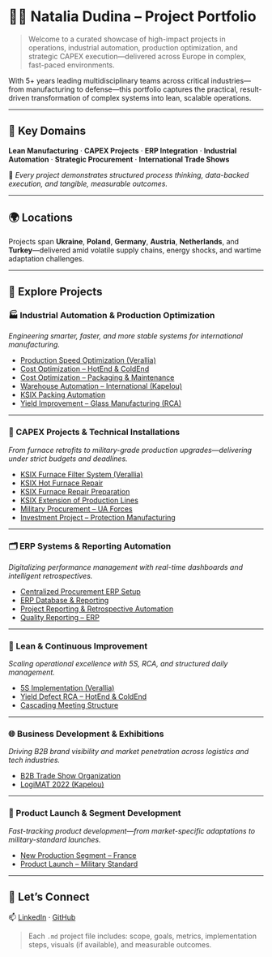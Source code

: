 # 👩‍💻 Natalia Dudina – Project Portfolio

> Welcome to a curated showcase of high-impact projects in operations, industrial automation, production optimization, and strategic CAPEX execution—delivered across Europe in complex, fast-paced environments.

With 5+ years leading multidisciplinary teams across critical industries—from manufacturing to defense—this portfolio captures the practical, result-driven transformation of complex systems into lean, scalable operations.

---

## 🔧 Key Domains

**Lean Manufacturing** · **CAPEX Projects** · **ERP Integration** · **Industrial Automation** · **Strategic Procurement** · **International Trade Shows**

🧠 *Every project demonstrates structured process thinking, data-backed execution, and tangible, measurable outcomes.*

---

## 🌍 Locations

Projects span **Ukraine**, **Poland**, **Germany**, **Austria**, **Netherlands**, and **Turkey**—delivered amid volatile supply chains, energy shocks, and wartime adaptation challenges.

---

## 📁 Explore Projects

### 🏭 Industrial Automation & Production Optimization
*Engineering smarter, faster, and more stable systems for international manufacturing.*

- [Production Speed Optimization (Verallia)](./projects/production-speed-optimization-verallia.md)
- [Cost Optimization – HotEnd & ColdEnd](./projects/cost-optimization-hotend-coldend.md)
- [Cost Optimization – Packaging & Maintenance](./projects/cost-optimization-packaging-maintenance-verallia.md)
- [Warehouse Automation – International (Kapelou)](./projects/warehouse-automation-international-kapelou.md)
- [KSIX Packing Automation](./projects/ksix-packing-automation-verallia.md)
- [Yield Improvement – Glass Manufacturing (RCA)](./projects/yield-improvement-rca-glass-verallia.md)

---

### 🔩 CAPEX Projects & Technical Installations
*From furnace retrofits to military-grade production upgrades—delivering under strict budgets and deadlines.*

- [KSIX Furnace Filter System (Verallia)](./projects/ksix-furnace-filter-system-verallia.md)
- [KSIX Hot Furnace Repair](./projects/ksix-furnace-hot-repair-verallia.md)
- [KSIX Furnace Repair Preparation](./projects/ksix-furnace-repair-preparation-verallia.md)
- [KSIX Extension of Production Lines](./projects/ksix-extension-production-lines-verallia.md)
- [Military Procurement – UA Forces](./projects/military-procurement-ua-forces.md)
- [Investment Project – Protection Manufacturing](./projects/investment-project-protection-manufacturing.md)

---

### 🗂️ ERP Systems & Reporting Automation
*Digitalizing performance management with real-time dashboards and intelligent retrospectives.*

- [Centralized Procurement ERP Setup](./projects/centralized-procurement-erp-setup.md)
- [ERP Database & Reporting](./projects/erp-database-reporting-verallia.md)
- [Project Reporting & Retrospective Automation](./projects/project-reporting-retrospective-automation.md)
- [Quality Reporting – ERP](./projects/quality-reporting-erp-verallia.md)

---

### 🎯 Lean & Continuous Improvement
*Scaling operational excellence with 5S, RCA, and structured daily management.*

- [5S Implementation (Verallia)](./projects/5s-lean-implementation-verallia.md)
- [Yield Defect RCA – HotEnd & ColdEnd](./projects/yield-defect-rca-hotend-coldend.md)
- [Cascading Meeting Structure](./projects/cascading-meeting-structure.md)

---

### 🌐 Business Development & Exhibitions
*Driving B2B brand visibility and market penetration across logistics and tech industries.*

- [B2B Trade Show Organization](./projects/b2b-trade-show-organization.md)
- [LogiMAT 2022 (Kapelou)](./projects/logimat-2022-kapelou.md)

---

### 🚀 Product Launch & Segment Development
*Fast-tracking product development—from market-specific adaptations to military-standard launches.*

- [New Production Segment – France](./projects/new-production-segment-france.md)
- [Product Launch – Military Standard](./projects/product-launch-military-standard.md)

---

## 🤝 Let’s Connect

📫 [LinkedIn](https://www.linkedin.com/in/nate-dudina-ucn/) · [GitHub](https://github.com/UrchinSun)

> Each `.md` project file includes: scope, goals, metrics, implementation steps, visuals (if available), and measurable outcomes.
